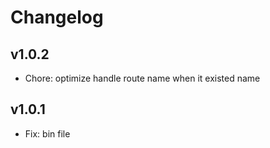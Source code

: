 # Changelog

## v1.0.2

- Chore: optimize handle route name when it existed name

## v1.0.1

- Fix: bin file
